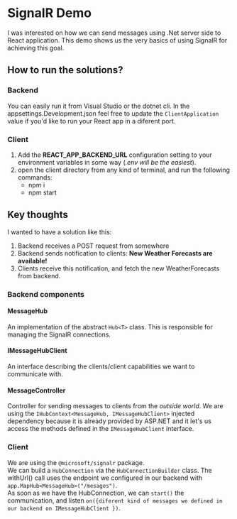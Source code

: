# SignalR Demo

I was interested on how we can send messages using .Net server side to React application. This demo shows us the very basics of using SignalR for achieving this goal.

## How to run the solutions?

### Backend

You can easily run it from Visual Studio or the dotnet cli. In the appsettings.Development.json feel free to update the `ClientApplication` value if you'd like to run your React app in a diferent port.

### Client

1. Add the **REACT_APP_BACKEND_URL** configuration setting to your environment variables in some way (_.env will be the easiest_).
2. open the client directory from any kind of terminal, and run the following commands:
   - npm i
   - npm start

## Key thoughts

I wanted to have a solution like this:

1. Backend receives a POST request from somewhere
2. Backend sends notification to clients: **New Weather Forecasts are available!**
3. Clients receive this notification, and fetch the new WeatherForecasts from backend.

### Backend components

#### MessageHub

An implementation of the abstract `Hub<T>` class. This is responsible for managing the SignalR connections.

#### IMessageHubClient

An interface describing the clients/client capabilities we want to communicate with.

#### MessageController

Controller for sending messages to clients from the _outside world_. We are using the `IHubContext<MessageHub, IMessageHubClient>` injected dependency because it is already provided by ASP.NET and it let's us access the methods defined in the `IMessageHubClient` interface.

### Client
We are using the `@microsoft/signalr` package.  
We can build a `HubConnection` via the `HubConnectionBuilder` class. The withUrl() call uses the endpoint we configured in our backend with `app.MapHub<MessageHub>("/mesages")`.  
As soon as we have the HubConnection, we can `start()` the communication, and listen `on({diferent kind of messages we defined in our backend on IMessageHubClient })`.